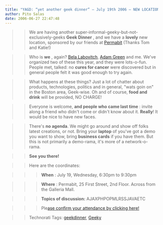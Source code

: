 ```yaml
---
title: "YAGD: “yet another geek dinner” – July 19th 2006 – NEW LOCATION"
author: Pito Salas
date: 2006-06-27 22:47:48
---
```


>>

>> We are having another super-informal-geeky-but-not-exclusively-geeks **Geek
Dinner** , and we have a **lovely** new location, sponsored by our friends at
[Permabit](<http://www.permabit.com/>) (Thanks Tom and Katie!)

>>

>> Who is **we** , again? [Bela
Labovitch](<http://blogs.opml.org/BelaLabovitch>), [Adam
Green](<http://feedonomics.grazr.com/>) and me. We've organized two of these
this year, and they were lots-o-fun. People met, talked: no **cures for
cancer** were discovered but in general people felt it was good enough to try
again.

>>

>> What happens at these things? Just a lot of chatter about products,
technologies, politics and in general, "wats goin on" in the Boston area,
Geek-wise. Oh and of course, **food and drink** will be provided, NO CHARGE!

>>

>> Everyone is welcome, **and people who came last time** : invite along a
friend who didn't come or didn't know about it. **Really**! It would be nice
to have new faces.

>>

>> There's **no agenda**. We might go around and show off folks latest
creations, or not. Bring your **laptop** of you've got a demo you want to
show, bring **business cards** if you have them. But this is not primarily a
demo-rama, it's more of a network-o-rama.

>>

>> **See you there!**

>>

>> Here are the coordinates:

>>

>>> **When** : July 19, Wednesday, 6:30pm to 9:30pm

>>>

>>> **Where** : Permabit, 25 First Street, 2nd Floor. Across from the Galleria
Mall.

>>>

>>> **Topics of discussion:** AJAXPHPOPMLRSSJAVAETC

>>>

>>> Ple[ase confirm your attendance by clicking
here!](<http://www.evite.com/app/publicUrl/rps@salas.com/geekdinner3>)

>>

>> Technorati Tags: [geekdinner](<http://www.technorati.com/tag/geekdinner>),
[Geeky](<http://www.technorati.com/tag/Geeky>)


